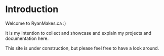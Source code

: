 # Introduction

Welcome to RyanMakes.ca :)


It is my intention to collect and showcase and explain my projects and documentation here.


This site is under construction, but please feel free to have a look around.
